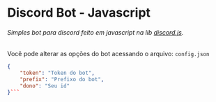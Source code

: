# Discord Bot - Javascript

###### Simples bot para discord feito em javascript na lib [discord.js](https://discord.js.org/#/docs).

Você pode alterar as opções do bot acessando o arquivo: `config.json`

```json
{
    "token": "Token do bot",
    "prefix": "Prefixo do bot",
    "dono": "Seu id"
}```
